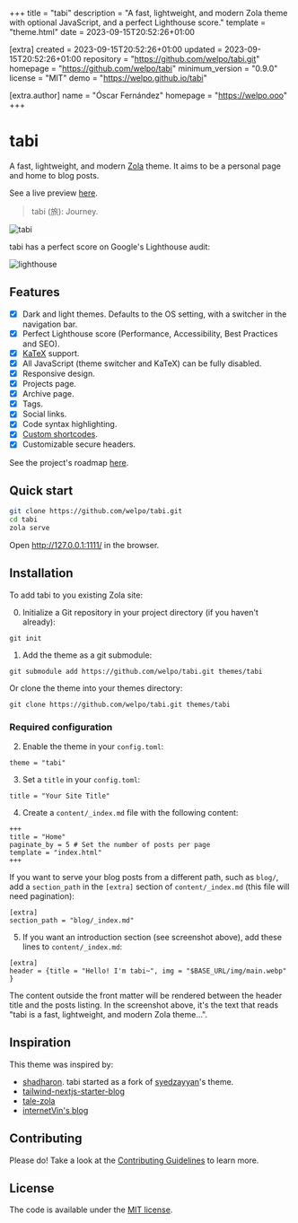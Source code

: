 
+++
title = "tabi"
description = "A fast, lightweight, and modern Zola theme with optional JavaScript, and a perfect Lighthouse score."
template = "theme.html"
date = 2023-09-15T20:52:26+01:00

[extra]
created = 2023-09-15T20:52:26+01:00
updated = 2023-09-15T20:52:26+01:00
repository = "https://github.com/welpo/tabi.git"
homepage = "https://github.com/welpo/tabi"
minimum_version = "0.9.0"
license = "MIT"
demo = "https://welpo.github.io/tabi"

[extra.author]
name = "Óscar Fernández"
homepage = "https://welpo.ooo"
+++        

# tabi

A fast, lightweight, and modern [Zola](https://getzola.org) theme. It aims to be a personal page and home to blog posts.

See a live preview [here](https://welpo.github.io/tabi).

> tabi (旅): Journey.

![tabi](light_dark_screenshot.png)

tabi has a perfect score on Google's Lighthouse audit:

![lighthouse](lighthouse_score.png)

## Features

- [X] Dark and light themes. Defaults to the OS setting, with a switcher in the navigation bar.
- [X] Perfect Lighthouse score (Performance, Accessibility, Best Practices and SEO).
- [X] [KaTeX](https://katex.org/) support.
- [X] All JavaScript (theme switcher and KaTeX) can be fully disabled.
- [X] Responsive design.
- [X] Projects page.
- [X] Archive page.
- [x] Tags.
- [x] Social links.
- [X] Code syntax highlighting.
- [X] [Custom shortcodes](./templates/shortcodes/).
- [X] Customizable secure headers.

See the project's roadmap [here](https://github.com/users/welpo/projects/1).

## Quick start

```bash
git clone https://github.com/welpo/tabi.git
cd tabi
zola serve
```

Open http://127.0.0.1:1111/ in the browser.

## Installation

To add tabi to you existing Zola site:

0. Initialize a Git repository in your project directory (if you haven't already):

```
git init
```

1. Add the theme as a git submodule:

```
git submodule add https://github.com/welpo/tabi.git themes/tabi
```

Or clone the theme into your themes directory:

```
git clone https://github.com/welpo/tabi.git themes/tabi
```

### Required configuration

2. Enable the theme in your `config.toml`:

```
theme = "tabi"
```

3. Set a `title` in your `config.toml`:

```
title = "Your Site Title"
```

4. Create a `content/_index.md` file with the following content:

```
+++
title = "Home"
paginate_by = 5 # Set the number of posts per page
template = "index.html"
+++
```

If you want to serve your blog posts from a different path, such as `blog/`, add a `section_path` in the `[extra]` section of `content/_index.md` (this file will need pagination):

```
[extra]
section_path = "blog/_index.md"
```

5. If you want an introduction section (see screenshot above), add these lines to `content/_index.md`:

```
[extra]
header = {title = "Hello! I'm tabi~", img = "$BASE_URL/img/main.webp" }
```

The content outside the front matter will be rendered between the header title and the posts listing. In the screenshot above, it's the text that reads "tabi is a fast, lightweight, and modern Zola theme…".

## Inspiration

This theme was inspired by:
- [shadharon](https://github.com/syedzayyan/shadharon). tabi started as a fork of [syedzayyan](https://github.com/syedzayyan)'s theme.
- [tailwind-nextjs-starter-blog](https://github.com/timlrx/tailwind-nextjs-starter-blog)
- [tale-zola](https://github.com/aaranxu/tale-zola)
- [internetVin's blog](https://internetvin.ghost.io)

## Contributing

Please do! Take a look at the [Contributing Guidelines](/CONTRIBUTING.md) to learn more.

## License

The code is available under the [MIT license](./LICENSE).

        